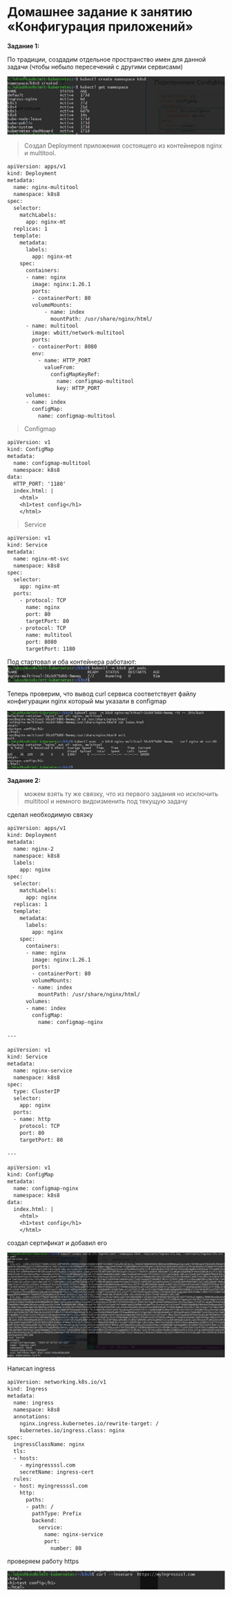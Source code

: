 # Домашнее задание к занятию «Конфигурация приложений»

**Задание 1:**

По традиции, создадим отдельное пространство имен для данной задачи (чтобы небыло пересечений с другими сервисами)

![](https://github.com/lukoshkovve/NetologyDevOps/blob/main/K8S8/foto/1.JPG)

>Создал Deployment приложения состоящего из контейнеров nginx и multitool.

```
apiVersion: apps/v1
kind: Deployment
metadata:
  name: nginx-multitool
  namespace: k8s8
spec:
  selector:
    matchLabels:
      app: nginx-mt
  replicas: 1
  template:
    metadata:
      labels:
        app: nginx-mt
    spec:
      containers:
      - name: nginx
        image: nginx:1.26.1
        ports:
        - containerPort: 80
        volumeMounts:
            - name: index
              mountPath: /usr/share/nginx/html/
      - name: multitool
        image: wbitt/network-multitool
        ports:
        - containerPort: 8080
        env:
          - name: HTTP_PORT
            valueFrom:
              configMapKeyRef:
                name: configmap-multitool
                key: HTTP_PORT
      volumes:
      - name: index
        configMap:
          name: configmap-multitool
```

>Configmap

```
apiVersion: v1
kind: ConfigMap
metadata:
  name: configmap-multitool
  namespace: k8s8
data:
  HTTP_PORT: '1180'
  index.html: |
    <html>
    <h1>test config</h1>
    </html>
```
>Service

```
apiVersion: v1
kind: Service
metadata:
  name: nginx-mt-svc
  namespace: k8s8
spec:
  selector:
    app: nginx-mt
  ports:
    - protocol: TCP
      name: nginx
      port: 80
      targetPort: 80    
    - protocol: TCP
      name: multitool
      port: 8080
      targetPort: 1180
```
Под стартовал и оба контейнера работают:
![](https://github.com/lukoshkovve/NetologyDevOps/blob/main/K8S8/foto/2.JPG)

Теперь проверим, что вывод curl сервиса соответствует файлу конфигурации nginx который мы указали в configmap

![](https://github.com/lukoshkovve/NetologyDevOps/blob/main/K8S8/foto/3.JPG)


**Задание 2:**

>можем взять ту же связку, что из первого задания но исключить multitool и немного видоизменить под текущую задачу

сделал необходимую связку
```
apiVersion: apps/v1
kind: Deployment
metadata:
  name: nginx-2
  namespace: k8s8
  labels:
    app: nginx
spec:
  selector:
    matchLabels:
      app: nginx
  replicas: 1
  template:
    metadata:
      labels:
        app: nginx
    spec:
      containers:
      - name: nginx
        image: nginx:1.26.1
        ports:
        - containerPort: 80
        volumeMounts:
        - name: index
          mountPath: /usr/share/nginx/html/
      volumes:
      - name: index
        configMap:
          name: configmap-nginx

---

apiVersion: v1
kind: Service
metadata:
  name: nginx-service
  namespace: k8s8
spec:
  type: ClusterIP
  selector:
    app: nginx
  ports:
  - name: http
    protocol: TCP
    port: 80
    targetPort: 80

---

apiVersion: v1
kind: ConfigMap
metadata:
  name: configmap-nginx
  namespace: k8s8
data:
  index.html: |
    <html>
    <h1>test config</h1>
    </html>
```

создал сертификат и добавил его

![](https://github.com/lukoshkovve/NetologyDevOps/blob/main/K8S8/foto/4.JPG)

Написал ingress

```
apiVersion: networking.k8s.io/v1
kind: Ingress
metadata:
  name: ingress
  namespace: k8s8
  annotations:
    nginx.ingress.kubernetes.io/rewrite-target: /
    kubernetes.io/ingress.class: nginx
spec:
  ingressClassName: nginx
  tls:
  - hosts:
    - myingressssl.com
    secretName: ingress-cert
  rules:
  - host: myingressssl.com
    http:
      paths:
      - path: /
        pathType: Prefix
        backend:
          service:
            name: nginx-service
            port:
              number: 80
```

проверяем работу https

![](https://github.com/lukoshkovve/NetologyDevOps/blob/main/K8S8/foto/5.JPG)